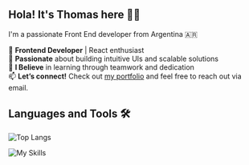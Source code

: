 ## Hola! It's Thomas here 👋🏼

I'm a passionate Front End developer from Argentina 🇦🇷

💼 **Frontend Developer** | React enthusiast  
🚀 **Passionate** about building intuitive UIs and scalable solutions  
🌱 **I Believe** in learning through teamwork and dedication  
📫 **Let’s connect!** Check out [my portfolio](https://www.tomcesped.me) and feel free to reach out via email.

## Languages and Tools 🛠
![Top Langs](https://github-readme-stats.vercel.app/api/top-langs/?username=tomycesped&layout=compact)

![My Skills](https://skillicons.dev/icons?i=html,css,js,ts,react,tailwind,git,npm&perline=4)
